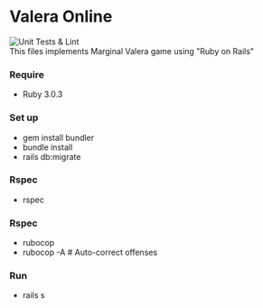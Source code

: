 # Valera Online
![Unit Tests & Lint](https://github.com/Napwob/Project214/workflows/Unit%20Tests%20&%20Lint/badge.svg)  
This files implements Marginal Valera game using "Ruby on Rails"
### Require  
 * Ruby 3.0.3
### Set up
 * gem install bundler
 * bundle install
 * rails db:migrate
### Rspec
 * rspec
### Rspec
 * rubocop
 * rubocop -A # Auto-correct offenses
### Run
 * rails s

